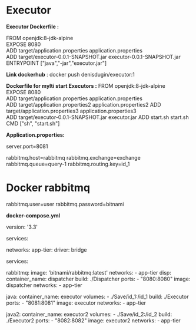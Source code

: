 # Executor

**Executor Dockerfile :**

FROM openjdk:8-jdk-alpine  
EXPOSE 8080  
ADD target/application.properties application.properties  
ADD target/executor-0.0.1-SNAPSHOT.jar executor-0.0.1-SNAPSHOT.jar  
ENTRYPOINT ["java","-jar","executor.jar"]

**Link dockerhub** :  docker push denisdugin/executor:1


**Dockerfile for mylti start Executors :** 
FROM openjdk:8-jdk-alpine  
EXPOSE 8080  
ADD target/application.properties application.properties  
ADD target/application.properties2 application.properties2
ADD target/application.properties3 application.properties3  
ADD target/executor-0.0.1-SNAPSHOT.jar executor.jar
ADD start.sh start.sh  
CMD ["sh", "start.sh"]

**Application.properties:** 

server.port=8081

rabbitmq.host=rabbitmq
rabbitmq.exchange=exchange
rabbitmq.queue=query-1
rabbitmq.routing.key=id_1
# Docker rabbitmq
rabbitmq.user=user
rabbitmq.password=bitnami



**docker-compose.yml**

version: '3.3'

services:

networks:
  app-tier:
    driver: bridge

services:

  rabbitmq:
    image: 'bitnami/rabbitmq:latest'
    networks:
      - app-tier
  disp:
     container_name: dispatcher
     build: ./Dispatcher
     ports:
      - "8080:8080"
     image: dispatcher
     networks:
      - app-tier


  java:
     container_name: executor
     volumes:
      - ./Save/id_1:/id_1
     build: ./Executor
     ports:
      - "8081:8081"
     image: executor
     networks:
      - app-tier

  java2:
     container_name: executor2
     volumes:
      - ./Save/id_2:/id_2
     build: ./Executor2
     ports:
      - "8082:8082"
     image: executor2
     networks:
      - app-tier


